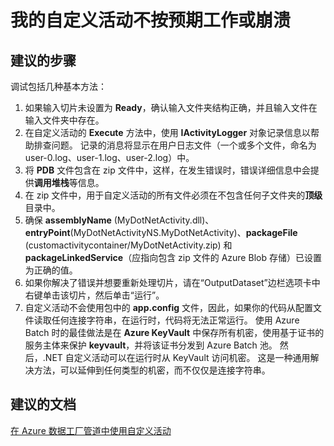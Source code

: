 <properties 
    pageTitle="Custom .NET activity fails" 
    description="我的自定义活动不按预期工作或崩溃。" 
    service="microsoft.datafactory" 
    resource="datafactories"
    authors="spelluru"
    displayOrder="5"
    selfHelpType="resource"
    cloudEnvironments="public"
    supportTopicIds=""
    productPesIds=""
    resourceTags=""
/>


# 我的自定义活动不按预期工作或崩溃

## **建议的步骤**

调试包括几种基本方法：

1.  如果输入切片未设置为 **Ready**，确认输入文件夹结构正确，并且输入文件在输入文件夹中存在。 
2.  在自定义活动的 **Execute** 方法中，使用 **IActivityLogger** 对象记录信息以帮助排查问题。 记录的消息将显示在用户日志文件（一个或多个文件，命名为 user-0.log、user-1.log、user-2.log）中。  
3.  将 **PDB** 文件包含在 zip 文件中，这样，在发生错误时，错误详细信息中会提供**调用堆栈**等信息。
4.  在 zip 文件中，用于自定义活动的所有文件必须在不包含任何子文件夹的**顶级**目录中。
5.  确保 **assemblyName** (MyDotNetActivity.dll)、**entryPoint**(MyDotNetActivityNS.MyDotNetActivity)、**packageFile** (customactivitycontainer/MyDotNetActivity.zip) 和 **packageLinkedService**（应指向包含 zip 文件的 Azure Blob 存储）已设置为正确的值。 
6.  如果你解决了错误并想要重新处理切片，请在“OutputDataset”边栏选项卡中右键单击该切片，然后单击“运行”。 
7.  自定义活动不会使用包中的 **app.config** 文件，因此，如果你的代码从配置文件读取任何连接字符串，在运行时，代码将无法正常运行。 使用 Azure Batch 时的最佳做法是在 **Azure KeyVault** 中保存所有机密，使用基于证书的服务主体来保护 **keyvault**，并将该证书分发到 Azure Batch 池。 然后，.NET 自定义活动可以在运行时从 KeyVault 访问机密。 这是一种通用解决方法，可以延伸到任何类型的机密，而不仅仅是连接字符串。

## **建议的文档**
[在 Azure 数据工厂管道中使用自定义活动](https://azure.microsoft.com/documentation/articles/data-factory-use-custom-activities/)


<!--HONumber=Jul16_HO1-->


